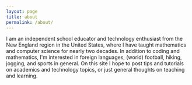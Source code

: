 ```yaml
---
layout: page
title: about
permalink: /about/
---
```


I am an independent school educator and technology enthusiast from the New England region in the United States, where I have taught mathematics and computer science for nearly two decades. In addition to coding and mathematics, I'm interested in foreign languages, (world) football, hiking, jogging, and sports in general. On this site I hope to post tips and tutorials on academics and technology topics, or just general thoughts on teaching and learning.
